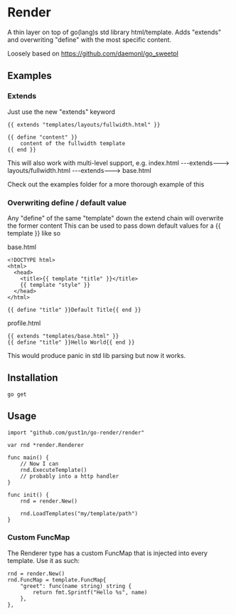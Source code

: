 Render
========

A thin layer on top of go(lang)s std library html/template.
Adds "extends" and overwriting "define" with the most specific content.

Loosely based on https://github.com/daemonl/go_sweetpl

## Examples

### Extends
Just use the new "extends" keyword
	
	{{ extends "templates/layouts/fullwidth.html" }}

	{{ define "content" }}
	    content of the fullwidth template
	{{ end }}

This will also work with multi-level support, e.g. 
index.html ---extends---> layouts/fullwidth.html ---extends---> base.html

Check out the examples folder for a more thorough example of this

### Overwriting define / default value
Any "define" of the same "template" down the extend chain will overwrite the former content
This can be used to pass down default values for a {{ template }} like so

base.html

    <!DOCTYPE html>
	<html>
	  <head>
	    <title>{{ template "title" }}</title>
	    {{ template "style" }}
	  </head>
	</html>

	{{ define "title" }}Default Title{{ end }}

profile.html

    {{ extends "templates/base.html" }}
    {{ define "title" }}Hello World{{ end }}

This would produce panic in std lib parsing but now it works.

## Installation
```go get ```

## Usage
    import "github.com/gust1n/go-render/render"

    var rnd *render.Renderer

    func main() {
    	// Now I can
    	rnd.ExecuteTemplate()
    	// probably into a http handler
    }

    func init() {
    	rnd = render.New()

		rnd.LoadTemplates("my/template/path")
    }

### Custom FuncMap
The Renderer type has a custom FuncMap that is injected into every template. Use it as such:

	rnd = render.New()
	rnd.FuncMap = template.FuncMap{
        "greet": func(name string) string {
            return fmt.Sprintf("Hello %s", name)
        },
    },